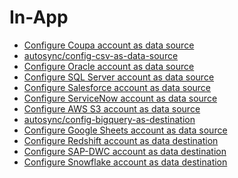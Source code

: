 # In-App

-   [Configure Coupa account as data source](autosync/config-coupa-acct-as-data-source.md)
-   [autosync/config-csv-as-data-source]()
-   [Configure Oracle account as data source](autosync/config-oracle-acct-as-data-source.md)
-   [Configure SQL Server account as data source](autosync/config-sql-server-acct-as-data-source.md)
-   [Configure Salesforce account as data source](autosync/config-salesforce-acct-as-data-source.md)
-   [Configure ServiceNow account as data source](autosync/config-servicenow-acct-as-data-source.md)
-   [Configure AWS S3 account as data source](autosync/config-aws-s3-acct-as-data-source.md)
-   [autosync/config-bigquery-as-destination]()
-   [Configure Google Sheets account as data source](autosync/config-google-sheets-acct-as-data-source.md)
-   [Configure Redshift account as data destination](autosync/config-redshift-acct-as-data-destination.md)
-   [Configure SAP-DWC account as data destination](autosync/config-sap-dwc-acct-as-data-destination.md)
-   [Configure Snowflake account as data destination](autosync/config-snowflake-acct-as-data-destination.md)


